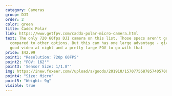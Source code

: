 ```yaml
---
category: Cameras
group: DJI
order: 2
color: green
title: Caddx Polar
link: https://www.getfpv.com/caddx-polar-micro-camera.html
text: The only 720 60fps DJI camera on this list. Those specs aren't great
  compared to other options. But this cam has one large advantage - giving you
  good video at night and a pretty large FOV to go with that
price: $42.99
point1: "Resolution: 720p 60FPS"
point2: "FOV: 162°"
point3: 'Sensor Size: 1/1.8"'
img: https://inew.foxeer.com//upload/s/goods/201910/1570775687857405709.images.400x400.jpg
point4: "Size: Micro"
point5: "Weight: 9g"
visible: true
---
```

